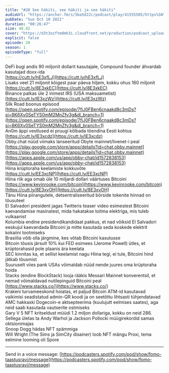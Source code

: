 ```yaml
---
title: "#20 See häkiti, see häkiti ja see häkiti"
audioUrl: "https://anchor.fm/s/5ba5d22c/podcast/play/41555505/https%3A%2F%2Fd3ctxlq1ktw2nl.cloudfront.net%2Fstaging%2F2021-9-10%2Ff07bd51c-a44c-3e88-ee32-6b72a1a877b2.m4a"
pubDate: "Sun Oct 10 2021"
duration: "00:26:47"
size: 48.42 
cover: "https://d3t3ozftmdmh3i.cloudfront.net/production/podcast_uploaded_episode/15275939/15275939-1633848722692-a7c85ce7799db.jpg"
explicit: false
episode: 20
season: 1
episodeType: "full"
---
```


DeFi bugi andis 90 miljonit dollarit kasutajale, Compound founder ähvardab kasutajad doxx-ida  
[https://cutt.ly/hE3xfLJ](https://cutt.ly/hE3xfLJ)  
Lisaks veel 21 miljonit kõigest paar päeva hiljem, kokku ohus 160 miljonit  
[https://cutt.ly/8E3xkEC](https://cutt.ly/8E3xkEC)  
Binance palkas üle 2 inimest IRS (USA maksuametist)  
[https://cutt.ly/IE3xzWz](https://cutt.ly/IE3xzWz)  
Silk Road boonus episood  
[https://open.spotify.com/episode/7fjJ0FBen6cnaakd8c3mDs?si=8K6Xv0SeTYS0mM2MnZfv3g&dl_branch=1](https://open.spotify.com/episode/7fjJ0FBen6cnaakd8c3mDs?si=8K6Xv0SeTYS0mM2MnZfv3g&dl_branch=1)  
An0m äppi vestlused ei pruugi kõlbada tõendina Eesti kohtus  
[https://cutt.ly/lE3xcdz](https://cutt.ly/lE3xcdz)  
Obby.chat nüüd viimaks lanseeritud Obyte mainnet/livenet-i peal  
[https://play.google.com/store/apps/details?id=chat.obby.mainnet](https://play.google.com/store/apps/details?id=chat.obby.mainnet)  
[https://apps.apple.com/us/app/obby-chat/id1572838153](https://apps.apple.com/us/app/obby-chat/id1572838153)  
Hiina krüptoraha keelamiste kokkuvõte  
[https://cutt.ly/EE3xcNP](https://cutt.ly/EE3xcNP)  
Hiina riik aga omab üle 10 miljardi dollari väärtuses Bitcoini  
[https://www.kevinrooke.com/bitcoin](https://www.kevinrooke.com/bitcoin)  
[https://cutt.ly/8E3xvOH](https://cutt.ly/8E3xvOH)  
Tänu Hiina piirangutele, detsentraliseeritud börside tokenite hinnad on tõusuteel  
El Salvadori president jagas Twitteris teaser video esimestest Bitcoini kaevandamise masinatest, mida hakatakse toitma elektriga, mis tuleb vulkaanist  
Kolumbia endine presidendikandidaat pakkus, et nad võiksid El Salvadori eeskujul kaevandada Bitcoini ja mitte kasutada seda koskede elektrit kokaiini tootmiseks  
Brasiilia võib olla järgmine, kes võtab Bitcoini kasutusse  
Bitcoin tõusis järsult 10% kui FED esimees (Jerome Powell) ütles, et krüptorahasid pole plaanis ära keelata  
SEC kinnitas ka, et sellist keelamist nagu Hiina tegi, ei tule, Bitcoini hind jätkab tõusmist  
Suuruselt viies pank USAs võimaldab nüüd nende juures oma krüptoraha hoida  
Stacks (endine BlockStack) looja rääkis Messari Mainnet konverentsil, et nemad võimaldavad nutilepinguid Bitcoini peal  
[https://www.stacks.co/](https://www.stacks.co/)  
Krakeni turvameeskond hoiatas, et paljud Bitcoin ATM-id kasutavad vaikimisi seadistatud admin-QR koodi ja on seetõttu lihtsasti tühjendatavad  
AMC hakkaski Dogecoin-e aktsepteerima (kuulujutt eelmises saates), aga neid saab kasutada vautserite ostmiseks  
Gary V 5 NFT kritseldust müüdi 1.2 miljon dollariga, kokku on neid 286. Sellega ületas ta Andy Warhol ja Jackson Pollocki müügirekordid samas oktsionimajas  
Snoop Dogg hädas NFT spämmiga  
Will Wright (The Sims ja SimCity disainer) loob NFT mängu Proxi, tema eelmine looming oli Spore  
  
  
---   
  
Send in a voice message: [https://podcasters.spotify.com/pod/show/fomo-taastusravi/message](https://podcasters.spotify.com/pod/show/fomo-taastusravi/message)